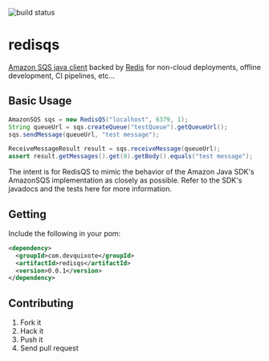 ![build status](https://api.travis-ci.org/lwoodson/redisqs.svg?branch=master)

# redisqs
[Amazon SQS java client](http://docs.aws.amazon.com/AWSJavaSDK/latest/javadoc/com/amazonaws/services/sqs/AmazonSQS.html)
backed by [Redis](http://redis.io/) for non-cloud deployments, offline
development, CI pipelines, etc...

## Basic Usage
```java
AmazonSQS sqs = new RedisQS("localhost", 6379, 1);
String queueUrl = sqs.createQueue("testQueue").getQueueUrl();
sqs.sendMessage(queueUrl, "test message");

ReceiveMessageResult result = sqs.receiveMessage(queueUrl);
assert result.getMessages().get(0).getBody().equals("test message");
```

The intent is for RedisQS to mimic the behavior of the Amazon Java SDK's
AmazonSQS implementation as closely as possible.  Refer to the SDK's javadocs
and the tests here for more information.

## Getting
Include the following in your pom:

```xml
<dependency>
  <groupId>com.devquixote</groupId>
  <artifactId>redisqs</artifactId>
  <version>0.0.1</version>
</dependency>
```

## Contributing
1. Fork it
2. Hack it
3. Push it
4. Send pull request
